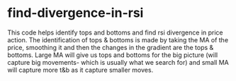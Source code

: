 # find-divergence-in-rsi
This code helps identify tops and bottoms and find rsi divergence in price action.
The identification of tops & bottoms is made by taking the MA of the price, smoothing it and then the changes in the gradient are the tops & bottoms. Large MA will give us tops and bottoms for the big picture (will capture big movements- which is usually what we search for) and small MA will capture more t&b as it capture smaller moves.
